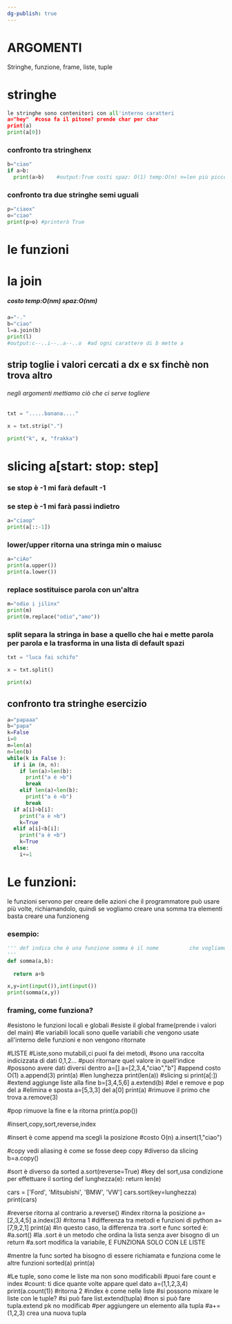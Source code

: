 ```yaml
---
dg-publish: true
---
```

# ARGOMENTI
Stringhe, funzione, frame, liste, tuple  

# stringhe
```python
le stringhe sono contenitori con all'interno caratteri
a="hey"  #cosa fa il pitone? prende char per char 
print(a)
print(a[0])
```
###  confronto tra stringhenx
```python
b="ciao"
if a>b:
  print(a>b)    #output:True costi spaz: O(1) temp:O(n) n=len più piccola

```
### confronto tra due stringhe semi uguali
```python
p="ciaox"
o="ciao"
print(p>o) #printerà True

```
# le funzioni
# la join  
##### costo temp:O(n*m)  spaz:O(n*m)
```python
a="-."
b="ciao"
l=a.join(b)
print(l)
#output:c--..i--..a--..o  #ad ogni carattere di b mette a
```
## strip    toglie i valori cercati a dx e sx finchè non trova altro
###### negli argomenti mettiamo ciò che ci serve togliere
```python
txt = ".....banana...."

x = txt.strip(".")

print("k", x, "frakka")
```
# slicing a[start: stop: step]  
### se stop è -1 mi farà default -1
### se step è -1 mi farà passi indietro
```python
a="ciaop"
print(a[::-1])
```
### lower/upper  ritorna una stringa min o maiusc
```python
a="ciAo"
print(a.upper())
print(a.lower())
```
### replace  sostituisce parola con un'altra

```python
m="odio i jilinx"
print(m)
print(m.replace("odio","amo"))
```
### split separa la stringa in base a quello che hai e mette parola per parola e la trasforma in una lista di default spazi
```python
txt = "luca fai schifo"

x = txt.split()

print(x)
```

## confronto tra stringhe esercizio

```python
a="papaaa"
b="papa"
k=False
i=0
m=len(a)
n=len(b)
while(k is False ):
  if i in (m, n):
    if len(a)>len(b):
      print("a è >b")
      break
    elif len(a)<len(b):
      print("a è <b")
      break
  if a[i]>b[i]:
    print("a è >b")
    k=True
  elif a[i]<b[i]:
    print("a è <b")
    k=True
  else:
    i+=1
```
# Le funzioni:
le funzioni servono per creare delle azioni che il programmatore può usare più volte, richiamandolo, quindi se vogliamo creare una somma tra elementi basta creare una funzioneng

### esempio:
```python
''' def indica che è una funzione somma è il nome          che vogliamo dargli le parentesi,servono per passare i     parametri
'''
def somma(a,b):
                 
  return a+b            

x,y=int(input()),int(input())
print(somma(x,y))
```
### framing, come funziona?
#esistono le funzioni locali e globali
#esiste il global frame(prende i valori del main)
#le variabili locali sono quelle variabili che vengono usate all'interno delle funzioni e non vengono ritornate

#LISTE
#Liste,sono mutabili,ci puoi fa dei metodi,
#sono una raccolta indicizzata di dati 0,1,2...
#puoi ritornare quel valore in quell'indice
#possono avere dati diversi dentro
a=[]
a=[2,3,4,"ciao","b"]
#append costo O(1)
a.append(3)
print(a)
#len lunghezza
print(len(a))
#slicing si
print(a[:])
#extend aggiunge liste alla fine
b=[3,4,5,6]
a.extend(b)
#del e remove e pop
del a #elimina e sposta
a=[5,3,3]
del a[0]
print(a)
#rimuove il primo che trova
a.remove(3)

#pop rimuove la fine e la ritorna
print(a.pop())

#insert,copy,sort,reverse,index

#insert è come append ma scegli la posizione
#costo O(n)
a.insert(1,"ciao")

#copy vedi aliasing è come se fosse deep copy
#diverso da slicing
b=a.copy()

#sort è diverso da sorted
a.sort(reverse=True)
#key del sort,usa condizione per effettuare il sorting
def lunghezza(e):
  return len(e)

cars = ['Ford', 'Mitsubishi', 'BMW', 'VW']
cars.sort(key=lunghezza)
print(cars)

#reverse ritorna al contrario
a.reverse()
#index ritorna la posizione
a=[2,3,4,5]
a.index(3) #ritorna 1
#differenza tra metodi e funzioni di python
a=[7,9,2,1]
print(a) #in questo caso, la differenza tra .sort e func sorted è:
#a.sort() #la .sort è un metodo che ordina la lista senza aver bisogno di un return
#a.sort modifica la variabile, E FUNZIONA SOLO CON LE LISTE

#mentre la func sorted ha bisogno di essere richiamata e funziona come le altre funzioni 
sorted(a)
print(a)

#Le tuple, sono come le liste ma non sono modificabili
#puoi fare count e index
#count: ti dice quante volte appare quel dato
a=(1,1,2,3,4)
print(a.count(1))  #ritorna 2
#index è come nelle liste
#si possono mixare le liste con le tuple?
#si può fare list.extend(tupla)
#non si può fare tupla.extend pk no modificab
#per aggiungere un elemento alla tupla 
#a+=(1,2,3) crea una nuova tupla